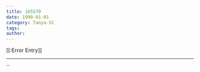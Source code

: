 ```yaml
---
title: 165570
date: 1990-01-01
category: Tanya-SC
tags: 
author: 
---
```


[[:Error Entry]]

---



``
